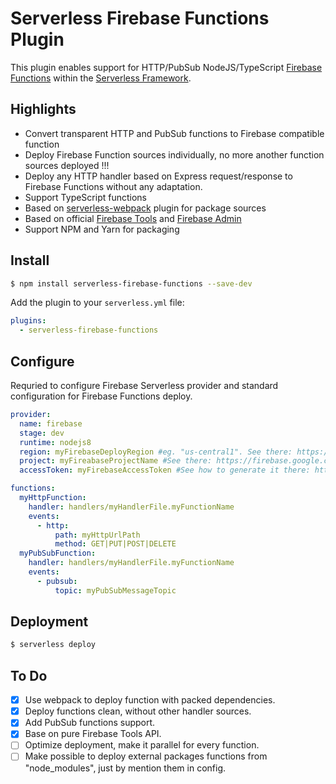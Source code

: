 # Serverless Firebase Functions Plugin

This plugin enables support for HTTP/PubSub NodeJS/TypeScript [Firebase Functions](https://firebase.google.com/products/functions/) within the [Serverless Framework](https://github.com/serverless/serverless).

## Highlights

* Convert transparent HTTP and PubSub functions to Firebase compatible function
* Deploy Firebase Function sources individually, no more another function sources deployed !!!
* Deploy any HTTP handler based on Express request/response to Firebase Functions without any adaptation.
* Support TypeScript functions
* Based on [serverless-webpack](https://www.npmjs.com/package/serverless-webpack) plugin for package sources
* Based on official [Firebase Tools](https://www.npmjs.com/package/firebase-tools) and [Firebase Admin](https://www.npmjs.com/package/firebase-admin)
* Support NPM and Yarn for packaging

## Install

```bash
$ npm install serverless-firebase-functions --save-dev
```

Add the plugin to your `serverless.yml` file:

```yaml
plugins:
  - serverless-firebase-functions
```

## Configure
Requried to configure Firebase Serverless provider and standard configuration for Firebase Functions deploy.

```yaml
provider:
  name: firebase
  stage: dev
  runtime: nodejs8
  region: myFirebaseDeployRegion #eg. "us-central1". See there: https://firebase.google.com/docs/functions/locations
  project: myFireabaseProjectName #See there: https://firebase.google.com/docs/projects/learn-more
  accessToken: myFirebaseAccessToken #See how to generate it there: https://www.npmjs.com/package/firebase-tools#using-with-ci-systems

functions:
  myHttpFunction:
    handler: handlers/myHandlerFile.myFunctionName
    events:
      - http: 
          path: myHttpUrlPath
          method: GET|PUT|POST|DELETE
  myPubSubFunction:
    handler: handlers/myHandlerFile.myFunctionName
    events:
      - pubsub: 
          topic: myPubSubMessageTopic
```

## Deployment

```bash
$ serverless deploy
```

## To Do
- [x] Use webpack to deploy function with packed dependencies.
- [x] Deploy functions clean, without other handler sources.
- [x] Add PubSub functions support.
- [x] Base on pure Firebase Tools API.
- [ ] Optimize deployment, make it parallel for every function.
- [ ] Make possible to deploy external packages functions from "node_modules", just by mention them in config.
